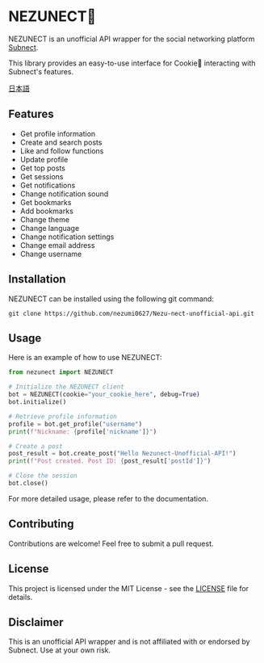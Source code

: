 # NEZUNECT🍪

NEZUNECT is an unofficial API wrapper for the social networking platform [Subnect](https://subnect.com/).

This library provides an easy-to-use interface for Cookie🍪 interacting with Subnect's features.

[日本語](README.md)

## Features

- Get profile information
- Create and search posts
- Like and follow functions
- Update profile
- Get top posts
- Get sessions
- Get notifications
- Change notification sound
- Get bookmarks
- Add bookmarks
- Change theme
- Change language
- Change notification settings
- Change email address
- Change username

## Installation

NEZUNECT can be installed using the following git command:

```
git clone https://github.com/nezumi0627/Nezu-nect-unofficial-api.git
```

## Usage

Here is an example of how to use NEZUNECT:

```python
from nezunect import NEZUNECT

# Initialize the NEZUNECT client
bot = NEZUNECT(cookie="your_cookie_here", debug=True)
bot.initialize()

# Retrieve profile information
profile = bot.get_profile("username")
print(f"Nickname: {profile['nickname']}")

# Create a post
post_result = bot.create_post("Hello Nezunect-Unofficial-API!")
print(f"Post created. Post ID: {post_result['postId']}")

# Close the session
bot.close()
```

For more detailed usage, please refer to the documentation.

## Contributing

Contributions are welcome! Feel free to submit a pull request.

## License

This project is licensed under the MIT License - see the [LICENSE](LICENSE) file for details.

## Disclaimer

This is an unofficial API wrapper and is not affiliated with or endorsed by Subnect. Use at your own risk.
